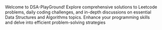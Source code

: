 Welcome to DSA-PlayGround! Explore comprehensive solutions to Leetcode problems, daily coding challenges, and in-depth discussions on essential Data Structures and Algorithms topics. Enhance your programming skills and delve into efficient problem-solving strategies
